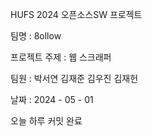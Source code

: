 HUFS 2024 오픈소스SW 프로젝트

팀명 : 8ollow

프로젝트 주제 : 웹 스크래퍼

팀원 : 박서연 김재준 김우진 김재헌

날짜 : 2024 - 05 - 01

오늘 하루 커밋 완료